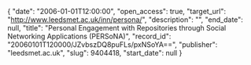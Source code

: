 {
  "date": "2006-01-01T12:00:00", 
  "open_access": true, 
  "target_url": "http://www.leedsmet.ac.uk/inn/persona/", 
  "description": "", 
  "end_date": null, 
  "title": "Personal Engagement with Repositories through Social Networking Applications (PERSoNA)", 
  "record_id": "20060101T120000/JZvbszDQ8puFLs/pxNSoYA==", 
  "publisher": "leedsmet.ac.uk", 
  "slug": 9404418, 
  "start_date": null
}

